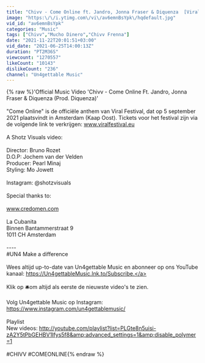 ```yaml
---
title: "Chivv - Come Online ft. Jandro, Jonna Fraser & Diquenza  [Viral Festival Anthem]"
image: "https:\/\/i.ytimg.com\/vi\/av6emnBsYpk\/hqdefault.jpg"
vid_id: "av6emnBsYpk"
categories: "Music"
tags: ["Chivv","Mucho Dinero","Chivv Frenna"]
date: "2021-11-22T20:01:51+03:00"
vid_date: "2021-06-25T14:00:13Z"
duration: "PT2M36S"
viewcount: "1270557"
likeCount: "10143"
dislikeCount: "236"
channel: "Un4gettable Music"
---
```

{% raw %}'Official Music Video 'Chivv - Come Online Ft. Jandro, Jonna Fraser &amp; Diquenza (Prod. Diquenza)'<br /><br />&quot;Come Online&quot; is de officiële anthem van Viral Festival, dat op 5 september 2021 plaatsvindt in Amsterdam (Kaap Oost). Tickets voor het festival zijn via de volgende link te verkrijgen: www.viralfestival.eu<br /><br />A Shotz Visuals video: <br /><br />Director: Bruno Rozet<br />D.O.P: Jochem van der Velden<br />Producer: Pearl Minaj<br />Styling: Mo Jowett<br /><br />Instagram: @shotzvisuals<br /><br />Special thanks to: <br /><br />www.credomen.com<br /><br />La Cubanita<br />Binnen Bantammerstraat 9 <br />1011 CH Amsterdam<br /><br />----<br />#UN4 Make a difference<br /><br />Wees altijd up-to-date van Un4gettable Music en abonneer op ons YouTube kanaal: <a rel="nofollow" target="blank" href="https://Un4gettableMusic.lnk.to/Subscribe.">https://Un4gettableMusic.lnk.to/Subscribe.</a><br /><br />Klik op 🛎om altijd als eerste de nieuwste video's te zien.<br /><br />Volg Un4gettable Music op Instagram:<br /><a rel="nofollow" target="blank" href="https://www.instagram.com/un4gettablemusic/">https://www.instagram.com/un4gettablemusic/</a><br /><br />Playlist<br />New videos: <a rel="nofollow" target="blank" href="http://youtube.com/playlist?list=PLGte8n5uisi-zA2Y5tPbGEHBV1Ifys5f8&amp;advanced_settings=1&amp;disable_polymer=1">http://youtube.com/playlist?list=PLGte8n5uisi-zA2Y5tPbGEHBV1Ifys5f8&amp;advanced_settings=1&amp;disable_polymer=1</a><br /><br />#CHIVV  #COMEONLINE{% endraw %}
